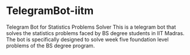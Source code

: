 # TelegramBot-iitm
Telegram Bot for Statistics Problems Solver This is a telegram bot that solves the statistics problems faced by BS degree students in IIT Madras. The bot is specifically designed to solve week five foundation level problems of the BS degree program. 
